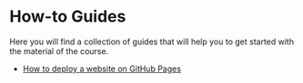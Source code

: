# How-to Guides

Here you will find a collection of guides that will help you to get started with the material of the course.

- [How to deploy a website on GitHub Pages](./how-to-deploy-on-github-pages/)
